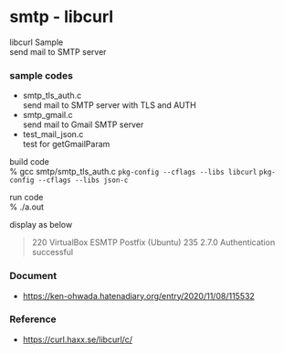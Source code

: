 smtp - libcurl
===============

libcurl Sample <br/>
send mail to SMTP server <br/>


### sample codes
- smtp_tls_auth.c <br/>
 send mail to SMTP server with TLS and AUTH <br/>
- smtp_gmail.c <br/>
send mail to Gmail SMTP server  <br/>
- test_mail_json.c <br/>
test for getGmailParam <br/>


build code <br/>
% gcc smtp/smtp_tls_auth.c `pkg-config --cflags --libs libcurl`  `pkg-config --cflags --libs json-c` <br/> 

run code <br/>
% ./a.out

display as below <br/>
> 220 VirtualBox ESMTP Postfix (Ubuntu) 
> 235 2.7.0 Authentication successful 

### Document <br/>
- https://ken-ohwada.hatenadiary.org/entry/2020/11/08/115532

### Reference <br/>
- https://curl.haxx.se/libcurl/c/

